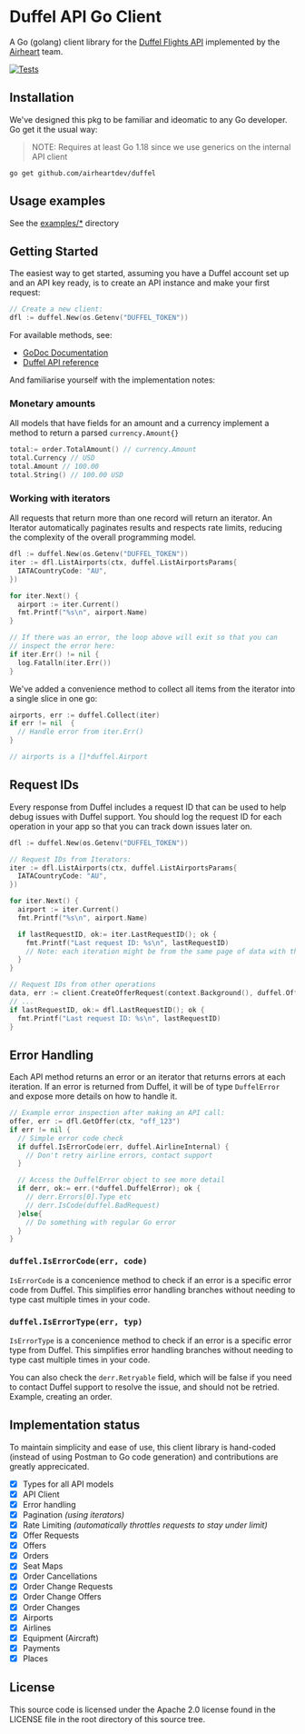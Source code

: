 # Duffel API Go Client

A Go (golang) client library for the [Duffel Flights API](https://duffel.com) implemented by the [Airheart](https://airheart.com) team.

[![Tests](https://github.com/airheartdev/duffel/actions/workflows/ci.yaml/badge.svg)](https://github.com/airheartdev/duffel/actions/workflows/ci.yaml)

## Installation

We've designed this pkg to be familiar and ideomatic to any Go developer. Go get it the usual way:

> NOTE: Requires at least Go 1.18 since we use generics on the internal API client

```shell
go get github.com/airheartdev/duffel
```

## Usage examples

See the [examples/\*](/examples/) directory

## Getting Started

The easiest way to get started, assuming you have a Duffel account set up and an API key ready, is to create an API instance and make your first request:

```go
// Create a new client:
dfl := duffel.New(os.Getenv("DUFFEL_TOKEN"))
```

For available methods, see:

- [GoDoc Documentation](https://pkg.go.dev/github.com/airheartdev/duffel#section-documentation)
- [Duffel API reference](https://duffel.com/docs/api/overview/welcome)

And familiarise yourself with the implementation notes:

### Monetary amounts

All models that have fields for an amount and a currency implement a method to return a parsed `currency.Amount{}`

```go
total:= order.TotalAmount() // currency.Amount
total.Currency // USD
total.Amount // 100.00
total.String() // 100.00 USD
```

### Working with iterators

All requests that return more than one record will return an iterator. An Iterator automatically paginates results and respects rate limits, reducing the complexity of the overall programming model.

```go
dfl := duffel.New(os.Getenv("DUFFEL_TOKEN"))
iter := dfl.ListAirports(ctx, duffel.ListAirportsParams{
  IATACountryCode: "AU",
})

for iter.Next() {
  airport := iter.Current()
  fmt.Printf("%s\n", airport.Name)
}

// If there was an error, the loop above will exit so that you can
// inspect the error here:
if iter.Err() != nil {
  log.Fatalln(iter.Err())
}
```

We've added a convenience method to collect all items from the iterator into a single slice in one go:

```go
airports, err := duffel.Collect(iter)
if err != nil  {
  // Handle error from iter.Err()
}

// airports is a []*duffel.Airport
```

## Request IDs

Every response from Duffel includes a request ID that can be used to help debug issues with Duffel support. You should log the request ID for each operation in your app so that you can track down issues later on.

```go
dfl := duffel.New(os.Getenv("DUFFEL_TOKEN"))

// Request IDs from Iterators:
iter := dfl.ListAirports(ctx, duffel.ListAirportsParams{
  IATACountryCode: "AU",
})

for iter.Next() {
  airport := iter.Current()
  fmt.Printf("%s\n", airport.Name)

  if lastRequestID, ok:= iter.LastRequestID(); ok {
    fmt.Printf("Last request ID: %s\n", lastRequestID)
    // Note: each iteration might be from the same page of data with the same request ID.
  }
}

// Request IDs from other operations
data, err := client.CreateOfferRequest(context.Background(), duffel.OfferRequestInput{}
// ...
if lastRequestID, ok:= dfl.LastRequestID(); ok {
  fmt.Printf("Last request ID: %s\n", lastRequestID)
}
```

## Error Handling

Each API method returns an error or an iterator that returns errors at each iteration. If an error is returned from Duffel, it will be of type `DuffelError` and expose more details on how to handle it.

```go
// Example error inspection after making an API call:
offer, err := dfl.GetOffer(ctx, "off_123")
if err != nil {
  // Simple error code check
  if duffel.IsErrorCode(err, duffel.AirlineInternal) {
    // Don't retry airline errors, contact support
  }

  // Access the DuffelError object to see more detail
  if derr, ok:= err.(*duffel.DuffelError); ok {
    // derr.Errors[0].Type etc
    // derr.IsCode(duffel.BadRequest)
  }else{
    // Do something with regular Go error
  }
}
```

### `duffel.IsErrorCode(err, code)`

`IsErrorCode` is a concenience method to check if an error is a specific error code from Duffel.
This simplifies error handling branches without needing to type cast multiple times in your code.

### `duffel.IsErrorType(err, typ)`

`IsErrorType` is a concenience method to check if an error is a specific error type from Duffel.
This simplifies error handling branches without needing to type cast multiple times in your code.

You can also check the `derr.Retryable` field, which will be false if you need to contact Duffel support to resolve the issue, and should not be retried. Example, creating an order.

## Implementation status

To maintain simplicity and ease of use, this client library is hand-coded (instead of using Postman to Go code generation) and contributions are greatly apprecicated.

- [x] Types for all API models
- [x] API Client
- [x] Error handling
- [x] Pagination _(using iterators)_
- [x] Rate Limiting _(automatically throttles requests to stay under limit)_
- [x] Offer Requests
- [x] Offers
- [x] Orders
- [x] Seat Maps
- [x] Order Cancellations
- [x] Order Change Requests
- [x] Order Change Offers
- [x] Order Changes
- [x] Airports
- [x] Airlines
- [x] Equipment (Aircraft)
- [x] Payments
- [x] Places

## License

This source code is licensed under the Apache 2.0 license found
in the LICENSE file in the root directory of this source tree.
